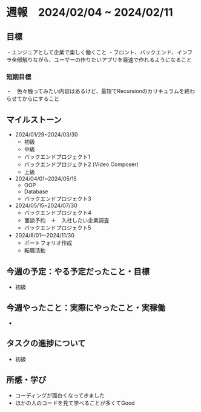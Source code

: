 # 週報　2024/02/04 ~ 2024/02/11

## 目標
・エンジニアとして企業で楽しく働くこと
・フロント、バックエンド、インフラ全部触りながら、ユーザーの作りたいアプリを最速で作れるようになること

### 短期目標
・　色々触ってみたい内容はあるけど、最短でRecursionのカリキュラムを終わらせてからにすること

## マイルストーン
- 2024/01/29~2024/03/30
    - 初級
    - 中級
    - バックエンドプロジェクト1
    - バックエンドプロジェクト2 (Video Composer)
    - 上級
- 2024/04/01~2024/05/15
    - OOP
    - Database
    - バックエンドプロジェクト3
- 2024/05/15~2024/07/30
    - バックエンドプロジェクト4
    - 面談予約　＋　入社したい企業調査
    - バックエンドプロジェクト5
- 2024/8/01〜2024/11/30
    - ポートフォリオ作成
    - 転職活動

## 今週の予定：やる予定だったこと・目標
- 初級　

## 今週やったこと：実際にやったこと・実稼働
- 

## タスクの進捗について
- 初級

## 所感・学び
- コーディングが面白くなってきました
- ほかの人のコードを見て学べることが多くてGood

